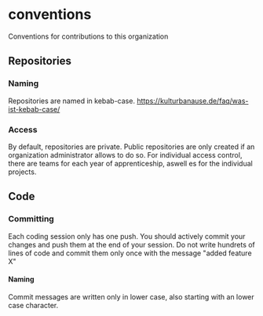 # conventions
Conventions for contributions to this organization

## Repositories

### Naming

Repositories are named in kebab-case. https://kulturbanause.de/faq/was-ist-kebab-case/

### Access

By default, repositories are private. Public repositories are only created if an organization administrator allows to do so.
For individual access control, there are teams for each year of apprenticeship, aswell es for the individual projects. 

## Code

### Committing

Each coding session only has one push. You should actively commit your changes and push them at the end of your session. Do not write hundrets of lines of code and commit them only once with the message "added feature X"

#### Naming

Commit messages are written only in lower case, also starting with an lower case character.
